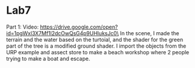 # Lab7 
Part 1:
Video: https://drive.google.com/open?id=1pgWxl3X7Mf1l2dcOwQsG4p9UHIuksJc0\
In the scene, I made the terrain and the water based on the turtoial, and the shader for the green part of the tree is a modified ground shader. I import the objects from the URP example and assect store to make a beach workshop where 2 people trying to make a boat and escape. 